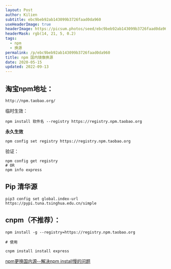 ```yaml
---
layout: Post
author: Kilien
subtitle: ebc9beb92ab143099b3726faad0da960
useHeaderImage: true
headerImage: https://picsum.photos/seed/ebc9beb92ab143099b3726faad0da960/1920/1080
headerMask: rgb(14, 21, 5, 0.2)
tags:
  - npm
  - 换源
permalink: /p/ebc9beb92ab143099b3726faad0da960
title: npm 国内镜像换源
date: 2020-05-15
updated: 2022-09-13
---
```


## 淘宝npm地址：

    http://npm.taobao.org/

临时生效：

    npm install 软件名 --registry https://registry.npm.taobao.org

**永久生效**

    npm config set registry https://registry.npm.taobao.org

验证：

    npm config get registry
    # OR
    npm info express

## Pip 清华源

    pip3 config set global.index-url https://pypi.tuna.tsinghua.edu.cn/simple

## cnpm（不推荐）：

    npm install -g --registry=https://registry.npm.taobao.org

    # 使用

    cnpm install install express

[npm更换国内源--解决npm install慢的问题](https://blog.csdn.net/weixin_43619065/article/details/98207250)
